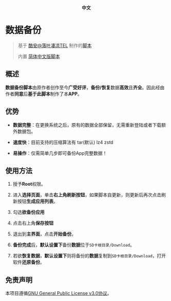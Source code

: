 <div align="center">
	<span style="font-weight: bold"> 中文 </span>
</div>

# 数据备份

> 基于 [酷安@落叶凄凉TEL](http://www.coolapk.com/u/2277637) 制作的[脚本](https://github.com/YAWAsau/backup_script)
>
> 内置 [简体中文版脚本](https://github.com/Petit-Abba/backup_script_zh-CN)
>

## 概述
**数据备份脚本**由原作者创作至今**广受好评**，**备份/恢复**数据**高效**且**齐全**。因此经由作者**同意**后**基于此脚本**制作了本**APP**。

## 优势
* **数据完整**：在更换系统之后，原有的数据全部保留，无需重新登陆或者下载额外数据包。

* **速度快**：目前支持的压缩算法有 tar(默认) lz4 zstd

* **易操作**：仅需简单几步即可备份App完整数据！
## 使用方法
1. 授予**Root**权限。

2. 进入**选择页面**，单击**右上角刷新按钮**，如果脚本自更新，则更新后再次点击刷新按钮**生成应用列表**。

3. 勾选**欲备份应用**

4. 点击右上角**保存按钮**

5. 退出到**主界面**，点击**开始备份**。

6. **备份完成**后，**默认设置下**备份**数据**位于`SD卡根目录/Download`。

7. 若欲**恢复数据**，**默认设置下**则将备份的**数据**复制到`SD卡根目录/Download`，打开软件**还原备份**。

## 免责声明
本项目遵循[GNU General Public License v3.0协议](./LICENSE)。

